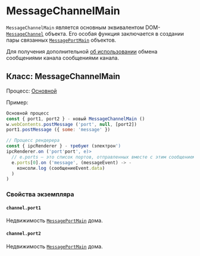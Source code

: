 # MessageChannelMain

`MessageChannelMain` является основным эквивалентом DOM- [`MessageChannel`][] объекта. Его особая функция заключается в создании пары связанных [`MessagePortMain`](message-port-main.md) объектов.

Для получения дополнительной [об использовании][] обмена сообщениями канала сообщениями канала.

## Класс: MessageChannelMain

Процесс: [Основной](../glossary.md#main-process)

Пример:

```js
Основной процесс
const { port1, port2 } - новый MessageChannelMain ()
w.webContents.postMessage ('port', null, [port2])
port1.postMessage ({ some: 'message' })

// Процесс рендерера
const { ipcRenderer } - требуют (электрон')
ipcRenderer.on ('port'port', e)>
  // e.ports — это список портов, отправленных вместе с этим сообщением
  e.ports[0].on ('message', (messageEvent) -> -
    консоли.log (сообщениеEvent.data)
  )
)
```

### Свойства экземпляра

#### `channel.port1`

Недвижимость [`MessagePortMain`](message-port-main.md) дома.

#### `channel.port2`

Недвижимость [`MessagePortMain`](message-port-main.md) дома.

[`MessageChannel`]: https://developer.mozilla.org/en-US/docs/Web/API/MessageChannel
[об использовании]: https://developer.mozilla.org/en-US/docs/Web/API/Channel_Messaging_API
